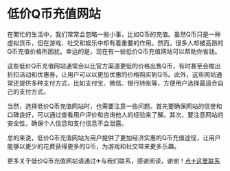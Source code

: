 # 低价Q币充值网站

在繁忙的生活中，我们常常会忽略一些小事，比如Q币的充值。虽然Q币只是一种虚拟货币，但在游戏、社交和娱乐中却有着重要的作用。然而，很多人却被高昂的Q币充值价格所困扰。幸运的是，现在有一些低价Q币充值网站可以帮助你省钱。

这些低价Q币充值网站通常会以比官方渠道更低的价格出售Q币，有时甚至会推出折扣活动和优惠券，让用户可以以更加优惠的价格购买到Q币。此外，这些网站通常还提供多种支付方式，比如支付宝、微信、银行转账等，方便用户选择最适合自己的支付方式。

当然，选择低价Q币充值网站时，也需要注意一些问题。首先要确保网站的信誉和口碑良好，可以通过查看用户评价和咨询他人的经验来了解。其次，要注意网站的安全性，确保个人信息和支付信息不会泄露。

总的来说，低价Q币充值网站为用户提供了更加经济实惠的Q币充值途径，让用户能够以更少的花费获得更多的Q币，为游戏和社交带来更多乐趣。

更多关于低价Q币充值网站请通过✈与我们联系，感谢阅读，谢谢！[点✈这里联系](https://t.me/lianmeng09)
